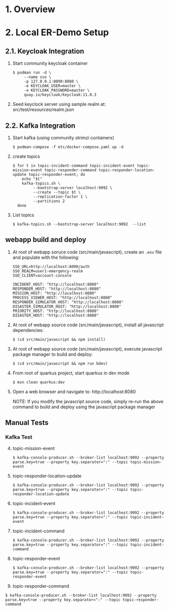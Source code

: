 # 1. Overview
# 2. Local ER-Demo Setup


## 2.1. Keycloak Integration
1. Start community keycloak container
   `````
   $ podman run -d \
        --name sso \
        -p 127.0.0.1:8090:8080 \
        -e KEYCLOAK_USER=master \
        -e KEYCLOAK_PASSWORD=master \
        quay.io/keycloak/keycloak:11.0.3
   `````
1. Seed keyclock server using sample realm at:  src/test/resources/realm.json

## 2.2. Kafka Integration
1. Start kafka (using community strimzi containers)
   `````
   $ podman-compose -f etc/docker-compose.yaml up -d
   `````

2. create topics
   `````
   $ for t in topic-incident-command topic-incident-event topic-mission-event topic-responder-command topic-responder-location-update topic-responder-event; do
       echo "$t"
       kafka-topics.sh \
            --bootstrap-server localhost:9092 \
            --create --topic $t \
            --replication-factor 1 \
            --partitions 2
     done
   `````

3. List topics
   `````
   $ kafka-topics.sh --bootstrap-server localhost:9092  --list
   `````

## webapp build and deploy

1. At root of webapp soruce code (src/main/javascript), create an `.env` file and populate with the following:
   `````
   SSO_URL=http://localhost:8090/auth
   SSO_REALM=user1-emergency-realm
   SSO_CLIENT=account-console

   INCIDENT_HOST: "http://localhost:8080"
   RESPONDER_HOST: "http://localhost:8080"
   MISSION_HOST: "http://localhost:8080"
   PROCESS_VIEWER_HOST: "http://localhost:8080"
   RESPONDER_SIMULATOR_HOST: "http://localhost:8080"
   DISASTER_SIMULATOR_HOST: "http://localhost:8080"
   PRIORITY_HOST: "http://localhost:8080"
   DISASTER_HOST: "http://localhost:8080"
   `````

1. At root of webapp source code (src/main/javascript), install all javascript dependencies:
   `````
   $ (cd src/main/javascript && npm install)
   `````

1. At root of webapp source code (src/main/javascript), execute javascript package manager to build and deploy:
   `````
   $ (cd src/main/javascript && npm run bdev)
   `````

1. From root of quarkus project, start quarkus in dev mode
   `````
   $ mvn clean quarkus:dev 
   `````

1. Open a web browser and navigate to:  http://localhost:8080
   
   NOTE: If you modify the javascript source code, simply re-run the above command to build and deploy using the javascript package manager 

## Manual Tests

### Kafka Test

4. topic-mission-event
   `````
   $ kafka-console-producer.sh --broker-list localhost:9092 --property parse.key=true --property key.separator=":" --topic topic-mission-event
   `````
5. topic-responder-location-update
   `````
   $ kafka-console-producer.sh --broker-list localhost:9092 --property parse.key=true --property key.separator=":" --topic topic-responder-location-update
   `````
6. topic-incident-event
   `````
   $ kafka-console-producer.sh --broker-list localhost:9092 --property parse.key=true --property key.separator=":" --topic topic-incident-event
   `````
7. topic-incident-command
   `````
   $ kafka-console-producer.sh --broker-list localhost:9092 --property parse.key=true --property key.separator=":" --topic topic-incident-command
   `````
8. topic-responder-event
   `````
   $ kafka-console-producer.sh --broker-list localhost:9092 --property parse.key=true --property key.separator=":" --topic topic-responder-event
   `````
9.  topic-responder-command
   `````
   $ kafka-console-producer.sh --broker-list localhost:9092 --property parse.key=true --property key.separator=":" --topic topic-responder-command
   `````

